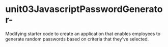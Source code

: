 # unit03JavascriptPasswordGenerator-
Modifying starter code to create an application that enables employees to generate random passwords based on criteria that they've selected.
